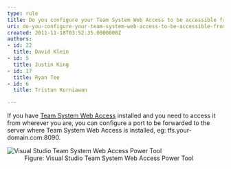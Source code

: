 ```yaml
---
type: rule
title: Do you configure your Team System Web Access to be accessible from outside the network?
uri: do-you-configure-your-team-system-web-access-to-be-accessible-from-outside-the-network
created: 2011-11-18T03:52:35.0000000Z
authors:
- id: 22
  title: David Klein
- id: 5
  title: Justin King
- id: 17
  title: Ryan Tee
- id: 6
  title: Tristan Kurniawan

---
```




<span class='intro'> <p>If you have <a href="http&#58;//www.ssw.com.au/SSW/Redirect/Microsoft/TSWA.htm">Team System Web Access</a> installed and you need to access it from wherever you are, you can configure a port to be forwarded to the server where Team System Web Access is installed, eg&#58; tfs.your-domain.com&#58;8090.</p> </span>

<dl><dt><img alt="Visual Studio Team System Web Access Power Tool" src="/PublishingImages/TSWA.gif" /></dt>
<dd>Figure&#58; Visual Studio Team System Web Access Power Tool </dd></dl>



